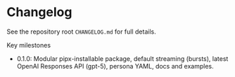 # Changelog

See the repository root `CHANGELOG.md` for full details.

Key milestones
- 0.1.0: Modular pipx-installable package, default streaming (bursts), latest OpenAI Responses API (gpt-5), persona YAML, docs and examples.
